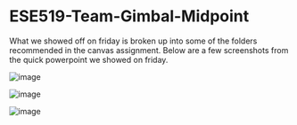 # ESE519-Team-Gimbal-Midpoint

What we showed off on friday is broken up into some of the folders recommended in the canvas assignment. Below are a few screenshots from the quick powerpoint we showed on friday.

![image](https://user-images.githubusercontent.com/114199773/205525220-ad5a7a77-2b4a-4631-9e56-54ed2b09530f.png)

![image](https://user-images.githubusercontent.com/114199773/205525139-ccd6499c-915e-4c3b-8c50-1c3d660921dd.png)

![image](https://user-images.githubusercontent.com/114199773/205525170-fb8b1381-1bef-4757-92ea-39016baf4e98.png)
